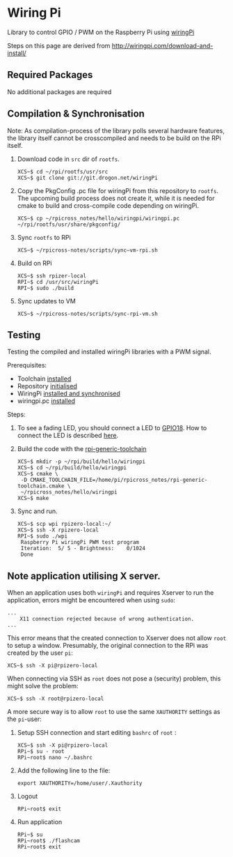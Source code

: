 # Wiring Pi
Library to control GPIO / PWM on the Raspberry Pi using [wiringPi](http://wiringpi.com/)

Steps on this page are derived from http://wiringpi.com/download-and-install/

## Required Packages

No additional packages are required

## Compilation & Synchronisation

Note: As compilation-process of the library polls several hardware features, the library itself cannot be crosscompiled and needs to be build on the RPi itself.

1. Download code in `src` dir of `rootfs`.
    ```
    XCS~$ cd ~/rpi/rootfs/usr/src
    XCS~$ git clone git://git.drogon.net/wiringPi
    ```

1. Copy the PkgConfig .pc file for wiringPi from this repository to `rootfs`. The upcoming build process does not create it, while it is needed for cmake to build and cross-compile code depending on wiringPi.
    ```
    XCS~$ cp ~/rpicross_notes/hello/wiringpi/wiringpi.pc ~/rpi/rootfs/usr/share/pkgconfig/
    ```

1. Sync `rootfs` to RPi
    ```
    XCS~$ ~/rpicross-notes/scripts/sync—vm-rpi.sh
    ```

1. Build on RPi
    ```
    XCS~$ ssh rpizer-local
    RPI~$ cd /usr/src/wiringPi
    RPI~$ sudo ./build
    ```

1. Sync updates to VM
    ```
    XCS~$ ~/rpicross-notes/scripts/sync-rpi-vm.sh
    ```

## Testing
Testing the compiled and installed wiringPi libraries with a PWM signal.

Prerequisites: 
- Toolchain [installed](4-xc-setup.md#required-packages)
- Repository [initialised](4-xc-setup.md#init-repository)
- WiringPi [installed and synchronised](#compilation--synchronisation)
- wiringpi.pc [installed](#compilation--synchronisation)

Steps:

1. To see a fading LED, you should connect a LED to [GPIO18](https://pinout.xyz/). How to connect the LED is described [here](https://thepihut.com/blogs/raspberry-pi-tutorials/27968772-turning-on-an-led-with-your-raspberry-pis-gpio-pins).

1. Build the code with the [rpi-generic-toolchain](rpi-generic-toolchain.cmake)
    ```
    XCS~$ mkdir -p ~/rpi/build/hello/wiringpi
    XCS~$ cd ~/rpi/build/hello/wiringpi
    XCS~$ cmake \
     -D CMAKE_TOOLCHAIN_FILE=/home/pi/rpicross_notes/rpi-generic-toolchain.cmake \
     ~/rpicross_notes/hello/wiringpi
    XCS~$ make
    ```

1. Sync and run.
    ```
    XCS~$ scp wpi rpizero-local:~/ 
    XCS~$ ssh -X rpizero-local
    RPI~$ sudo ./wpi
     Raspberry Pi wiringPi PWM test program
     Iteration:  5/ 5 - Brightness:    0/1024
     Done
   ```
   
## Note application utilising X server.

When an application uses both `wiringPi` and requires Xserver to run the application, errors might be encountered when using `sudo`:
```
...
    X11 connection rejected because of wrong authentication.
...
```
This error means that the created connection to Xserver does not allow `root` to setup a window. Presumably, the original connection to the RPi was created by the user `pi`:
```
XCS~$ ssh -X pi@rpizero-local
```
When connecting via SSH as `root` does not pose a (security) problem, this might solve the problem:
```
XCS~$ ssh -X root@rpizero-local
```

A more secure way is to allow `root` to use the same `XAUTHORITY` settings as the `pi`-user:

1. Setup SSH connection and start editing `bashrc` of `root` :
    ```
    XCS~$ ssh -X pi@rpizero-local
    RPi~$ su - root
    RPi~root$ nano ~/.bashrc
    ```
1. Add the following line to the file:
    ```
    export XAUTHORITY=/home/user/.Xauthority
    ```
1. Logout
    ```
    RPi~root$ exit
    ```
1. Run application 
    ```
    RPi~$ su
    RPi~root$ ./flashcam
    RPi~root$ exit
    ```
